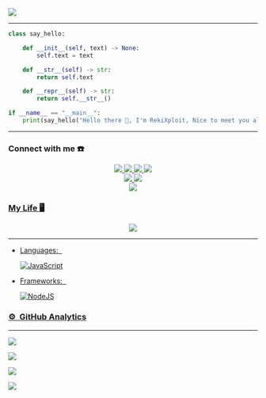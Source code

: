 <img align="center" height="auto" src="https://i.ibb.co/b6xJPND/46aadefb80cb.jpg" />

---
```python
class say_hello:

    def __init__(self, text) -> None:
        self.text = text

    def __str__(self) -> str:
        return self.text

    def __repr__(self) -> str:
        return self.__str__()

if __name__ == "__main__":
    print(say_hello("Hello there 👋, I'm RekiXploit, Nice to meet you all!"))
```

------
### Connect with me ☎️
<p align="center">
  <a href="https://instagram.com/store._reki"><img src="https://img.shields.io/badge/Instagram-E4405F?style=for-the-badge&logo=instagram&logoColor=white"/> 
  <a href="https://wa.link/yja57r"><img src="https://img.shields.io/badge/WhatsApp-25D366?style=for-the-badge&logo=whatsapp&logoColor=white" />
  <a href="https://www.facebook.com/profile.php?id=100076833660727"><img src="https://img.shields.io/badge/Facebook-%234267B2.svg?&style=for-the-badge&logo=facebook&logoColor=white" />
  <a href="https://mobile.twitter.com/caraatech"><img src="https://img.shields.io/badge/Twitter-E4405F?style=for-the-badge&logo=twitter&logoColor=white"/> <br>
  <a href="https://caratech.my.id/"><img src="https://img.shields.io/badge/Blogger-E4405F?style=for-the-badge&logo=Blogger&logoColor=white"/>
  <a href="https://youtu.be/WgeItwiifYs"><img src="https://img.shields.io/badge/YouTube-RekiXploit-ff0000?style=for-the-badge&logo=youtube&logoColor=ff0000&link=https://youtube.com/channel/UCgCTrpW-DIEdsETNrfvpFyg" /><br>
  <a href="https://github.com/RekiXploit"><img src="https://img.shields.io/badge/-GitHub-black?style=flat-square&logo=github" /> <br>
</p>

### My Life 🖥️
<p align="center">
  <img src="https://d.top4top.io/p_21866zdgo0.gif" />
</p>

------

- Languages: &nbsp;
 
  ![JavaScript](https://img.shields.io/badge/JavaScript-323330?style=for-the-badge&logo=javascript&logoColor=F7DF1E)

- Frameworks: &nbsp;

  ![NodeJS](https://img.shields.io/badge/Node.js-43853D?style=for-the-badge&logo=node.js&logoColor=white)

### ⚙ &nbsp;GitHub Analytics

---

<p align="center">

  <a href="https://github.com/RekiXploit"><img src="https://github-readme-stats.vercel.app/api?username=RekiXploit&theme=tokyonight&show_icons=true" /></a>

</p>

<p align="center">

  <a href="https://github.com/RekiXploit"><img src="https://github-readme-streak-stats.herokuapp.com?user=RekiXploit&theme=tokyonight&hide_border=false&properties=background&border=%239611C5FF" /><a>

</p>

  

<p align="center">

  <a href="https://github.com/RekiXploit"><img src="https://github-readme-stats.vercel.app/api/top-langs?username=RekiXploit&theme=tokyonight&layout=compact" /></a>

</p>

  

<p align="center">

  <a href="https://github.com/KiZakiXD"><img src="https://github-profile-trophy.vercel.app/?username=RekiXploit&theme=radical&margin-w=20&no-bg=true&no-frame=false" /><a>

</p>
